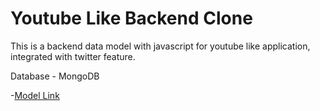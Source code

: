 # Youtube Like Backend Clone

This is a backend data model with javascript for youtube like application, integrated with twitter feature. 

Database - MongoDB

-[Model Link](https://app.eraser.io/workspace/YtPqZ1VogxGy1jzIDkzj)